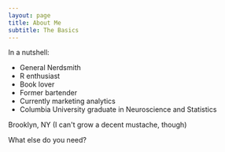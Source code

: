 ```yaml
---
layout: page
title: About Me
subtitle: The Basics
---
```


In a nutshell:
- General Nerdsmith
- R enthusiast 
- Book lover 
- Former bartender
- Currently marketing analytics
- Columbia University graduate in Neuroscience and Statistics

Brooklyn, NY (I can't grow a decent mustache, though)

What else do you need?

